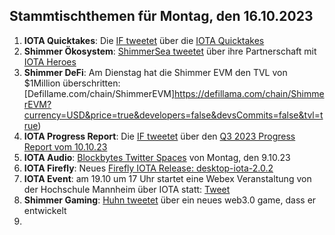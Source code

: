 ## Stammtischthemen für Montag, den 16.10.2023

1. **IOTA Quicktakes**: Die [IF tweetet]() über die [IOTA Quicktakes](2023-10-16/README.md)
2. **Shimmer Ökosystem**: [ShimmerSea tweetet](https://x.com/ShimmerSeaDEX/status/1711682991854919826?s=20) über ihre Partnerschaft mit [IOTA Heroes](https://twitter.com/IotaHeroes)
3. **Shimmer DeFi**: Am Dienstag hat die Shimmer EVM den TVL von $1Million überschritten: [Defillame.com/chain/ShimmerEVM]https://defillama.com/chain/ShimmerEVM?currency=USD&price=true&developers=false&devsCommits=false&tvl=true)
4. **IOTA Progress Report**: Die [IF tweetet](https://x.com/iota/status/1711652800260710755?s=20) über den [Q3 2023 Progress Report vom 10.10.23](https://blog.iota.org/q3-2023-progress-report/)
5. **IOTA Audio**: [Blockbytes Twitter Spaces](https://x.com/blockbytescom/status/1711389398632128889?s=20) von Montag, den 9.10.23
6. **IOTA Firefly**: Neues [Firefly IOTA Release: desktop-iota-2.0.2](https://github.com/iotaledger/firefly/releases/tag/desktop-iota-2.0.2)
7. **IOTA Event**: am 19.10 um 17 Uhr startet eine Webex Veranstaltung von der Hochschule Mannheim über IOTA statt: [Tweet](https://x.com/Vrom14286662/status/1711709952882999407?s=20)
8. **Shimmer Gaming**: [Huhn tweetet](https://x.com/huhn511/status/1711702223321801177?s=20) über ein neues web3.0 game, dass er entwickelt
9. 
